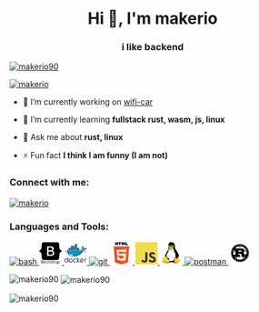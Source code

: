 <h1 align="center">Hi 👋, I'm makerio</h1>
<h3 align="center">i like backend</h3>

<p align="left"> <a href="https://github.com/ryo-ma/github-profile-trophy"><img src="https://github-profile-trophy.vercel.app/?username=makerio90&theme=darkhub&no-frame=true" alt="makerio90" /></a> </p>

<p align="left"> <a href="https://twitter.com/makerio" target="blank"><img src="https://img.shields.io/twitter/follow/makerio?logo=twitter&style=for-the-badge" alt="makerio" /></a> </p>

- 🔭 I’m currently working on [wifi-car](https://github.com/makerio90/wifi-car)

- 🌱 I’m currently learning **fullstack rust, wasm, js, linux**

- 💬 Ask me about **rust, linux**

- ⚡ Fun fact **I think I am funny (I am not)**

<h3 align="left">Connect with me:</h3>
<p align="left">
<a href="https://twitter.com/makerio" target="blank"><img align="center" src="https://raw.githubusercontent.com/rahuldkjain/github-profile-readme-generator/master/src/images/icons/Social/twitter.svg" alt="makerio" height="30" width="40" /></a>
</p>

<h3 align="left">Languages and Tools:</h3>
<p align="left"> <a href="https://www.gnu.org/software/bash/" target="_blank" rel="noreferrer"> <img src="https://www.vectorlogo.zone/logos/gnu_bash/gnu_bash-icon.svg" alt="bash" width="40" height="40"/> </a> <a href="https://getbootstrap.com" target="_blank" rel="noreferrer"> <img src="https://raw.githubusercontent.com/devicons/devicon/master/icons/bootstrap/bootstrap-plain-wordmark.svg" alt="bootstrap" width="40" height="40"/> </a> <a href="https://www.docker.com/" target="_blank" rel="noreferrer"> <img src="https://raw.githubusercontent.com/devicons/devicon/master/icons/docker/docker-original-wordmark.svg" alt="docker" width="40" height="40"/> </a> <a href="https://git-scm.com/" target="_blank" rel="noreferrer"> <img src="https://www.vectorlogo.zone/logos/git-scm/git-scm-icon.svg" alt="git" width="40" height="40"/> </a> <a href="https://www.w3.org/html/" target="_blank" rel="noreferrer"> <img src="https://raw.githubusercontent.com/devicons/devicon/master/icons/html5/html5-original-wordmark.svg" alt="html5" width="40" height="40"/> </a> <a href="https://developer.mozilla.org/en-US/docs/Web/JavaScript" target="_blank" rel="noreferrer"> <img src="https://raw.githubusercontent.com/devicons/devicon/master/icons/javascript/javascript-original.svg" alt="javascript" width="40" height="40"/> </a> <a href="https://www.linux.org/" target="_blank" rel="noreferrer"> <img src="https://raw.githubusercontent.com/devicons/devicon/master/icons/linux/linux-original.svg" alt="linux" width="40" height="40"/> </a> <a href="https://postman.com" target="_blank" rel="noreferrer"> <img src="https://www.vectorlogo.zone/logos/getpostman/getpostman-icon.svg" alt="postman" width="40" height="40"/> </a> <a href="https://www.rust-lang.org" target="_blank" rel="noreferrer"> <img src="https://raw.githubusercontent.com/devicons/devicon/master/icons/rust/rust-plain.svg" alt="rust" width="40" height="40"/> </a> </p>

<p><img align="left" src="https://github-readme-stats.vercel.app/api/top-langs?username=makerio90&show_icons=true&locale=en&layout=compact" alt="makerio90" /></p>

<p>&nbsp;<img align="center" src="https://github-readme-stats.vercel.app/api?username=makerio90&show_icons=true&locale=en" alt="makerio90" /></p>

<p><img align="center" src="https://github-readme-streak-stats.herokuapp.com/?user=makerio90&" alt="makerio90" /></p>
